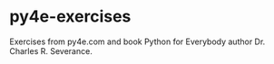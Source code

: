 # py4e-exercises

Exercises from py4e.com and book Python for Everybody author Dr. Charles R. Severance.

